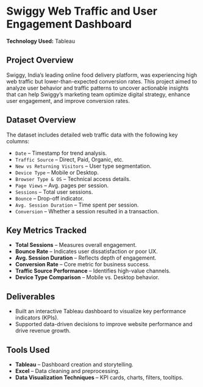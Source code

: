 # Swiggy Web Traffic and User Engagement Dashboard

**Technology Used:** Tableau

## Project Overview  
Swiggy, India’s leading online food delivery platform, was experiencing high web traffic but lower-than-expected conversion rates. 
This project aimed to analyze user behavior and traffic patterns to uncover actionable insights that can help Swiggy’s marketing team optimize digital strategy, enhance user engagement, and improve conversion rates.

## Dataset Overview  
The dataset includes detailed web traffic data with the following key columns:  
- `Date` – Timestamp for trend analysis.  
- `Traffic Source` – Direct, Paid, Organic, etc.  
- `New vs Returning Visitors` – User type segmentation.  
- `Device Type` – Mobile or Desktop.  
- `Browser Type & OS` – Technical access details.  
- `Page Views` – Avg. pages per session.  
- `Sessions` – Total user sessions.  
- `Bounce` – Drop-off indicator.  
- `Avg. Session Duration` – Time spent per session.  
- `Conversion` – Whether a session resulted in a transaction.

## Key Metrics Tracked  
- **Total Sessions** – Measures overall engagement.  
- **Bounce Rate** – Indicates user dissatisfaction or poor UX.  
- **Avg. Session Duration** – Reflects depth of engagement.  
- **Conversion Rate** – Core metric for business success.  
- **Traffic Source Performance** – Identifies high-value channels.  
- **Device Type Comparison** – Mobile vs. Desktop behavior.

## Deliverables  
- Built an interactive Tableau dashboard to visualize key performance indicators (KPIs).  
- Supported data-driven decisions to improve website performance and drive revenue growth.

## Tools Used  
- **Tableau** – Dashboard creation and storytelling.  
- **Excel** – Data cleaning and preprocessing.  
- **Data Visualization Techniques** – KPI cards, charts, filters, tooltips.




